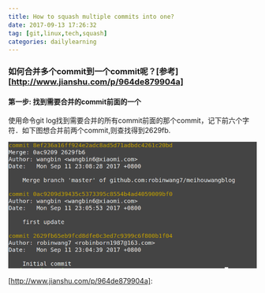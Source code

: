 ```yaml
---
title: How to squash multiple commits into one?
date: 2017-09-13 17:26:32
tag: [git,linux,tech,squash]
categories: dailylearning
---
```


### 如何合并多个commit到一个commit呢？[参考][http://www.jianshu.com/p/964de879904a]

#### 第一步:  找到需要合并的commit前面的一个

  使用命令git log找到需要合并的所有commit前面的那个commit，记下前六个字符．如下图想合并前两个commit,则查找得到2629fb.

![A snapshot of it](/img/gitLog003.png)















[http://www.jianshu.com/p/964de879904a]: 